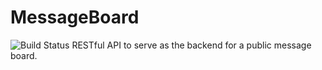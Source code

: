 # MessageBoard
![Build Status](https://github.com/Compusa/MessageBoard/workflows/BuildTest/badge.svg)
RESTful API to serve as the backend for a public message board.
